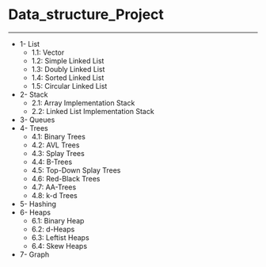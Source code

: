 # **Data_structure_Project**
-------------------------  

- 1- List  
   - 1.1: Vector
   - 1.2: Simple Linked List
   - 1.3: Doubly Linked List
   - 1.4: Sorted Linked List
   - 1.5: Circular Linked List
- 2- Stack 
   - 2.1: Array Implementation Stack
   - 2.2: Linked List Implementation Stack
- 3- Queues  
- 4- Trees  
   -  4.1: Binary Trees  
   -  4.2: AVL Trees  
   -  4.3: Splay Trees  
   -  4.4: B-Trees  
   -  4.5: Top-Down Splay Trees  
   -  4.6: Red-Black Trees  
   -  4.7: AA-Trees  
   -  4.8: k-d Trees  
- 5- Hashing  
- 6- Heaps  
   -  6.1: Binary Heap  
   -  6.2: d-Heaps  
   -  6.3: Leftist Heaps  
   -  6.4: Skew Heaps  
- 7- Graph  


  
